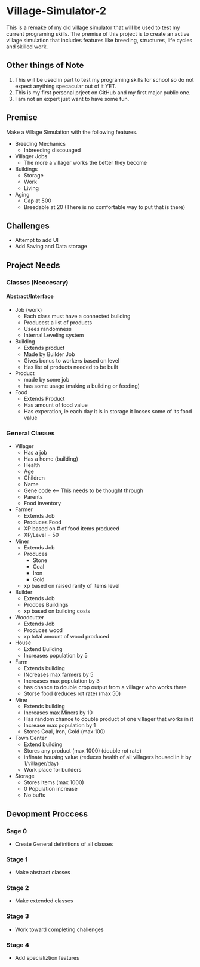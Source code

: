 # Village-Simulator-2

This is a remake of my old village simulator that will be used to test my current programing skills. The premise of this project is to create an active village simulation that includes features like breeding, structures, life cycles and skilled work.

## Other things of Note

1. This will be used in part to test my programing skills for school so do not expect anything specacular out of it YET.
2. This is my first personal prject on GitHub and my first major public one.
3. I am not an expert just want to have some fun.

## Premise

Make a Village Simulation with the following features.
* Breeding Mechanics
  * Inbreeding discouaged
* Villager Jobs
  * The more a villager works the better they become
* Buildings
  * Storage
  * Work
  * Living
* Aging
  * Cap at 500
  * Breedable at 20 (There is no comfortable way to put that is there)

## Challenges

* Attempt to add UI
* Add Saving and Data storage

## Project Needs

### Classes (Neccesary)

#### Abstract/Interface

* Job (work)
  * Each class must have a connected building
  * Producest a list of products
  * Usees randomness
  * Internal Leveling system
* Building
  * Extends product
  * Made by Builder Job
  * Gives bonus to workers based on level
  * Has list of products needed to be built
* Product
  * made by some job
  * has some usage (making a building or feeding)
 * Food
   * Extends Product
   * Has amount of food value
   * Has experation, ie each day it is in storage it looses some of its food value

### General Classes

* Villager
  * Has a job
  * Has a home (building)
  * Health
  * Age
  * Children
  * Name
  * Gene code  <-- This needs to be thought through
  * Parents
  * Food inventory
* Farmer
  * Extends Job
  * Produces Food
  * XP based on # of food items produced
  * XP/Level = 50
 * Miner
   * Extends Job
   * Produces
     * Stone
     * Coal
     * Iron
     * Gold
    * xp based on raised rarity of items level
* Builder
  * Extends Job
  * Prodces Buildings
  * xp based on building costs
* Woodcutter
  * Extends Job
  * Produces wood
  * xp total amount of wood produced
* House
  * Extend Building
  * Increases population by 5
 * Farm
   * Extends building
   * INcreases max farmers by 5
   * Increases max population by 3
   * has chance to double crop output from a villager who works there
   * Storse food (reduces rot rate) (max 50)
 * Mine
   *  Extends building
   *  Increases max Miners by 10
   *  Has random chance to double product of one villager that works in it
   *  Increase max population by 1
   *  Stores Coal, Iron, Gold (max 100)
 *  Town Center
    *  Extend building
    *  Stores any product (max 1000) (double rot rate)
    *  infinate housing value (reduces health of all villagers housed in it by 1/villager/day)
    *  Work place for builders
 *  Storage
    *  Stores Items (max 1000)
    *  0 Population increase
    *  No buffs
  
  
 ## Devopment Proccess
 
 ### Sage 0
 
 * Create General definitions of all classes
 
 ### Stage 1
 
 * Make abstract classes

### Stage 2

* Make extended classes

### Stage 3

* Work toward completing challenges

### Stage 4

* Add specializtion features
